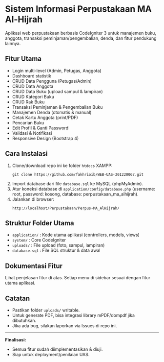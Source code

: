 # Sistem Informasi Perpustakaan MA Al-Hijrah

Aplikasi web perpustakaan berbasis CodeIgniter 3 untuk manajemen buku, anggota, transaksi peminjaman/pengembalian, denda, dan fitur pendukung lainnya.

## Fitur Utama

- Login multi-level (Admin, Petugas, Anggota)
- Dashboard statistik
- CRUD Data Pengguna (Petugas/Admin)
- CRUD Data Anggota
- CRUD Data Buku (upload sampul & lampiran)
- CRUD Kategori Buku
- CRUD Rak Buku
- Transaksi Peminjaman & Pengembalian Buku
- Manajemen Denda (otomatis & manual)
- Cetak Kartu Anggota (print/PDF)
- Pencarian Buku
- Edit Profil & Ganti Password
- Validasi & Notifikasi
- Responsive Design (Bootstrap 4)

## Cara Instalasi

1. Clone/download repo ini ke folder `htdocs` XAMPP:
   ```
   git clone https://github.com/fakhrioib/WEB-UAS-301220067.git
   ```
2. Import database dari file `database.sql` ke MySQL (phpMyAdmin).
3. Atur koneksi database di `application/config/database.php` (username: root, password: kosong, database: perpustakaan_ma_alhijrah).
4. Jalankan di browser:
   ```
   http://localhost/Perpustakaan/Perpus-MA_AlHijrah/
   ```

## Struktur Folder Utama

- `application/` : Kode utama aplikasi (controllers, models, views)
- `system/` : Core CodeIgniter
- `uploads/` : File upload (foto, sampul, lampiran)
- `database.sql` : File SQL struktur & data awal

## Dokumentasi Fitur

Lihat penjelasan fitur di atas. Setiap menu di sidebar sesuai dengan fitur utama aplikasi.

## Catatan

- Pastikan folder `uploads/` writable.
- Untuk generate PDF, bisa integrasi library mPDF/dompdf jika dibutuhkan.
- Jika ada bug, silakan laporkan via Issues di repo ini.

---

**Finalisasi:**

- Semua fitur sudah diimplementasikan & diuji.
- Siap untuk deployment/penilaian UAS.
